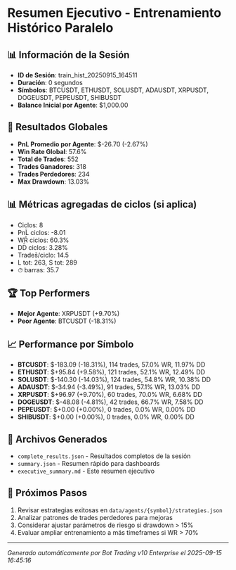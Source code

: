 # Resumen Ejecutivo - Entrenamiento Histórico Paralelo

## 📊 Información de la Sesión
- **ID de Sesión**: train_hist_20250915_164511
- **Duración**: 0 segundos
- **Símbolos**: BTCUSDT, ETHUSDT, SOLUSDT, ADAUSDT, XRPUSDT, DOGEUSDT, PEPEUSDT, SHIBUSDT
- **Balance Inicial por Agente**: $1,000.00

## 🎯 Resultados Globales
- **PnL Promedio por Agente**: $-26.70 (-2.67%)
- **Win Rate Global**: 57.6%
- **Total de Trades**: 552
- **Trades Ganadores**: 318
- **Trades Perdedores**: 234
- **Max Drawdown**: 13.03%

## 📊 Métricas agregadas de ciclos (si aplica)
- Ciclos: 8
- PnL̄ ciclos: -8.01
- WR̄ ciclos: 60.3%
- DD̄ ciclos: 3.28%
- Trades̄/ciclo: 14.5
- L tot: 263, S tot: 289
- ⏱̄ barras: 35.7


## 🏆 Top Performers
- **Mejor Agente**: XRPUSDT (+9.70%)
- **Peor Agente**: BTCUSDT (-18.31%)

## 📈 Performance por Símbolo
- **BTCUSDT**: $-183.09 (-18.31%), 114 trades, 57.0% WR, 11.97% DD
- **ETHUSDT**: $+95.84 (+9.58%), 121 trades, 52.1% WR, 12.49% DD
- **SOLUSDT**: $-140.30 (-14.03%), 124 trades, 54.8% WR, 10.38% DD
- **ADAUSDT**: $-34.94 (-3.49%), 91 trades, 57.1% WR, 13.03% DD
- **XRPUSDT**: $+96.97 (+9.70%), 60 trades, 70.0% WR, 6.68% DD
- **DOGEUSDT**: $-48.08 (-4.81%), 42 trades, 66.7% WR, 7.58% DD
- **PEPEUSDT**: $+0.00 (+0.00%), 0 trades, 0.0% WR, 0.00% DD
- **SHIBUSDT**: $+0.00 (+0.00%), 0 trades, 0.0% WR, 0.00% DD

## 📁 Archivos Generados
- `complete_results.json` - Resultados completos de la sesión
- `summary.json` - Resumen rápido para dashboards
- `executive_summary.md` - Este resumen ejecutivo

## 🎯 Próximos Pasos
1. Revisar estrategias exitosas en `data/agents/{symbol}/strategies.json`
2. Analizar patrones de trades perdedores para mejoras
3. Considerar ajustar parámetros de riesgo si drawdown > 15%
4. Evaluar ampliar entrenamiento a más timeframes si WR > 70%

---
*Generado automáticamente por Bot Trading v10 Enterprise el 2025-09-15 16:45:16*

